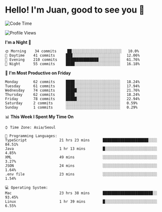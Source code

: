 # Hello! I'm Juan, good to see you 👋

<!--
**Y-k-Y/Y-k-Y** is a ✨ _special_ ✨ repository because its `README.md` (this file) appears on your GitHub profile.

Here are some ideas to get you started:

- 🔭 I’m currently working on ...
- 🌱 I’m currently learning ...
- 👯 I’m looking to collaborate on ...
- 🤔 I’m looking for help with ...
- 💬 Ask me about ...
- 📫 How to reach me: ...
- 😄 Pronouns: ...
- ⚡ Fun fact: ...
-->
<!--
![Profile views](https://gpvc.arturio.dev/Y-k-Y)

[![Omid Nikrah StackOverflow](https://github-readme-stackoverflow.vercel.app/?userID=9517076)](https://stackoverflow.com/users/9517076/i-have-10-fingers)
-->

<!--START_SECTION:waka-->
![Code Time](http://img.shields.io/badge/Code%20Time-402%20hrs-blue)

![Profile Views](http://img.shields.io/badge/Profile%20Views-0-blue)

**I'm a Night 🦉** 

```text
🌞 Morning    34 commits     ██░░░░░░░░░░░░░░░░░░░░░░░   10.0% 
🌆 Daytime    41 commits     ███░░░░░░░░░░░░░░░░░░░░░░   12.06% 
🌃 Evening    210 commits    ███████████████░░░░░░░░░░   61.76% 
🌙 Night      55 commits     ████░░░░░░░░░░░░░░░░░░░░░   16.18%

```
📅 **I'm Most Productive on Friday** 

```text
Monday       62 commits     ████░░░░░░░░░░░░░░░░░░░░░   18.24% 
Tuesday      61 commits     ████░░░░░░░░░░░░░░░░░░░░░   17.94% 
Wednesday    74 commits     █████░░░░░░░░░░░░░░░░░░░░   21.76% 
Thursday     62 commits     ████░░░░░░░░░░░░░░░░░░░░░   18.24% 
Friday       78 commits     █████░░░░░░░░░░░░░░░░░░░░   22.94% 
Saturday     2 commits      ░░░░░░░░░░░░░░░░░░░░░░░░░   0.59% 
Sunday       1 commits      ░░░░░░░░░░░░░░░░░░░░░░░░░   0.29%

```


📊 **This Week I Spent My Time On** 

```text
⌚︎ Time Zone: Asia/Seoul

💬 Programming Languages: 
TypeScript               21 hrs 23 mins      █████████████████████░░░░   84.51% 
Java                     1 hr 13 mins        █░░░░░░░░░░░░░░░░░░░░░░░░   4.85% 
XML                      49 mins             ░░░░░░░░░░░░░░░░░░░░░░░░░   3.27% 
JSON                     24 mins             ░░░░░░░░░░░░░░░░░░░░░░░░░   1.64% 
.env file                23 mins             ░░░░░░░░░░░░░░░░░░░░░░░░░   1.54%

💻 Operating System: 
Mac                      23 hrs 38 mins      ███████████████████████░░   93.45% 
Linux                    1 hr 39 mins        █░░░░░░░░░░░░░░░░░░░░░░░░   6.55%

```


<!--END_SECTION:waka-->
